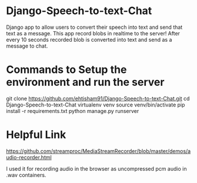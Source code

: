 # Django-Speech-to-text-Chat
Django app to allow users to convert their speech into text and send that text as a message. This app record blobs in realtime to the server! After every 10 seconds recorded blob is converted into text and send as a message to chat.

# Commands to Setup the environment and run the server
git clone https://github.com/ehtisham91/Django-Speech-to-text-Chat.git
cd Django-Speech-to-text-Chat
virtualenv venv
source venv/bin/activate
pip install -r requirements.txt
python manage.py runserver


# Helpful Link
https://github.com/streamproc/MediaStreamRecorder/blob/master/demos/audio-recorder.html

I used it for recording audio in the browser as uncompressed pcm audio in .wav containers.

